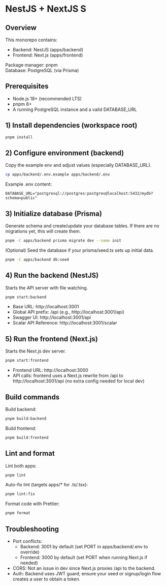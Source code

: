 # NestJS + NextJS S

## Overview

This monorepo contains:

- Backend: NestJS (apps/backend)
- Frontend: Next.js (apps/frontend)

Package manager: pnpm  
Database: PostgreSQL (via Prisma)

## Prerequisites

- Node.js 18+ (recommended LTS)
- pnpm 8+
- A running PostgreSQL instance and a valid DATABASE_URL

## 1) Install dependencies (workspace root)

```bash
pnpm install
```

## 2) Configure environment (backend)

Copy the example env and adjust values (especially DATABASE_URL).

```bash
cp apps/backend/.env.example apps/backend/.env
```

Example .env content:

```plaintext
DATABASE_URL="postgresql://postgres:postgres@localhost:5432/mydb?schema=public"
```

## 3) Initialize database (Prisma)

Generate schema and create/update your database tables. If there are no migrations yet, this will create them.

```bash
pnpm -C apps/backend prisma migrate dev --name init
```

(Optional) Seed the database if your prisma/seed.ts sets up initial data.

```bash
pnpm -C apps/backend db:seed
```

## 4) Run the backend (NestJS)

Starts the API server with file watching.

```bash
pnpm start:backend
```

- Base URL: http://localhost:3001
- Global API prefix: /api (e.g., http://localhost:3001/api)
- Swagger UI: http://localhost:3001/api
- Scalar API Reference: http://localhost:3001/scalar

## 5) Run the frontend (Next.js)

Starts the Next.js dev server.

```bash
pnpm start:frontend
```

- Frontend URL: http://localhost:3000
- API calls: frontend uses a Next.js rewrite from /api to http://localhost:3001/api (no extra config needed for local dev)

## Build commands

Build backend:

```bash
pnpm build:backend
```

Build frontend:

```bash
pnpm build:frontend
```

## Lint and format

Lint both apps:

```bash
pnpm lint
```

Auto-fix lint (targets apps/\* for .ts/.tsx):

```bash
pnpm lint:fix
```

Format code with Prettier:

```bash
pnpm format
```

## Troubleshooting

- Port conflicts:
  - Backend: 3001 by default (set PORT in apps/backend/.env to override)
  - Frontend: 3000 by default (set PORT when running Next.js if needed)
- CORS: Not an issue in dev since Next.js proxies /api to the backend.
- Auth: Backend uses JWT guard; ensure your seed or signup/login flow creates a user to obtain a token.
